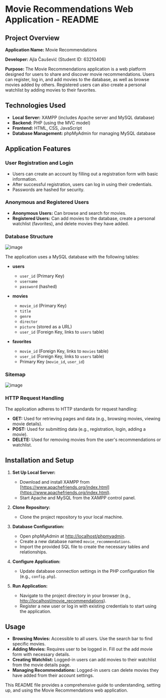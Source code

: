 # Movie Recommendations Web Application - README

## Project Overview

**Application Name:** Movie Recommendations

**Developer:** Ajla Čaušević (Student ID: 63210406)

**Purpose:** The Movie Recommendations application is a web platform designed for users to share and discover movie recommendations. Users can register, log in, and add movies to the database, as well as browse movies added by others. Registered users can also create a personal watchlist by adding movies to their favorites.

## Technologies Used

- **Local Server:** XAMPP (includes Apache server and MySQL database)
- **Backend:** PHP (using the MVC model)
- **Frontend:** HTML, CSS, JavaScript
- **Database Management:** phpMyAdmin for managing MySQL database

## Application Features

### User Registration and Login

- Users can create an account by filling out a registration form with basic information.
- After successful registration, users can log in using their credentials.
- Passwords are hashed for security.

### Anonymous and Registered Users

- **Anonymous Users:** Can browse and search for movies.
- **Registered Users:** Can add movies to the database, create a personal watchlist (favorites), and delete movies they have added.

### Database Structure

![image](https://github.com/ajlaac/Watchlist/assets/141041671/b51388d4-eaca-4da2-aa7d-1c808f98ee7c)


The application uses a MySQL database with the following tables:

- **users**
  - `user_id` (Primary Key)
  - `username`
  - `password` (hashed)

- **movies**
  - `movie_id` (Primary Key)
  - `title`
  - `genre`
  - `director`
  - `picture` (stored as a URL)
  - `user_id` (Foreign Key, links to `users` table)

- **favorites**
  - `movie_id` (Foreign Key, links to `movies` table)
  - `user_id` (Foreign Key, links to `users` table)
  - Primary Key (`movie_id`, `user_id`)

### Sitemap

![image](https://github.com/ajlaac/Watchlist/assets/141041671/0655c875-b48c-4016-97c8-ee41ddeb7b3b)


### HTTP Request Handling

The application adheres to HTTP standards for request handling:

- **GET:** Used for retrieving pages and data (e.g., browsing movies, viewing movie details).
- **POST:** Used for submitting data (e.g., registration, login, adding a movie).
- **DELETE:** Used for removing movies from the user's recommendations or watchlist.

## Installation and Setup

1. **Set Up Local Server:**
   - Download and install XAMPP from [https://www.apachefriends.org/index.html](https://www.apachefriends.org/index.html).
   - Start Apache and MySQL from the XAMPP control panel.

2. **Clone Repository:**
   - Clone the project repository to your local machine.

3. **Database Configuration:**
   - Open phpMyAdmin at [http://localhost/phpmyadmin](http://localhost/phpmyadmin).
   - Create a new database named `movie_recommendations`.
   - Import the provided SQL file to create the necessary tables and relationships.

4. **Configure Application:**
   - Update database connection settings in the PHP configuration file (e.g., `config.php`).

5. **Run Application:**
   - Navigate to the project directory in your browser (e.g., [http://localhost/movie_recommendations](http://localhost/movie_recommendations)).
   - Register a new user or log in with existing credentials to start using the application.

## Usage

- **Browsing Movies:** Accessible to all users. Use the search bar to find specific movies.
- **Adding Movies:** Requires user to be logged in. Fill out the add movie form with necessary details.
- **Creating Watchlist:** Logged-in users can add movies to their watchlist from the movie details page.
- **Managing Recommendations:** Logged-in users can delete movies they have added from their account settings.

This README file provides a comprehensive guide to understanding, setting up, and using the Movie Recommendations web application.
